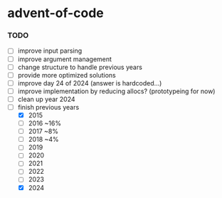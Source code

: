 # advent-of-code

### TODO

- [ ] improve input parsing
- [ ] improve argument management
- [ ] change structure to handle previous years
- [ ] provide more optimized solutions
- [ ] improve day 24 of 2024 (answer is hardcoded...)
- [ ] improve implementation by reducing allocs? (prototypeing for now)
- [ ] clean up year 2024
- [ ] finish previous years
    - [X] 2015
    - [ ] 2016 ~16%
    - [ ] 2017 ~8%
    - [ ] 2018 ~4%
    - [ ] 2019
    - [ ] 2020
    - [ ] 2021
    - [ ] 2022
    - [ ] 2023
    - [X] 2024
